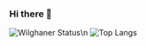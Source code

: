 ### Hi there 👋

<!--
**WilghanerSilva/WilghanerSIlva** is a ✨ _special_ ✨ repository because its `README.md` (this file) appears on your GitHub profile.

Here are some ideas to get you started:

- 🔭 I’m currently working on ...
- 🌱 I’m currently learning ...
- 👯 I’m looking to collaborate on ...
- 🤔 I’m looking for help with ...
- 💬 Ask me about ...
- 📫 How to reach me: ...
- 😄 Pronouns: ...
- ⚡ Fun fact: ...
-->

![Wilghaner Status](https://github-readme-stats.vercel.app/api?username=WilghanerSilva&show_icons=true&count_private=true&theme=dark)\n
![Top Langs](https://github-readme-stats.vercel.app/api/top-langs/?username=WilghanerSilva)
